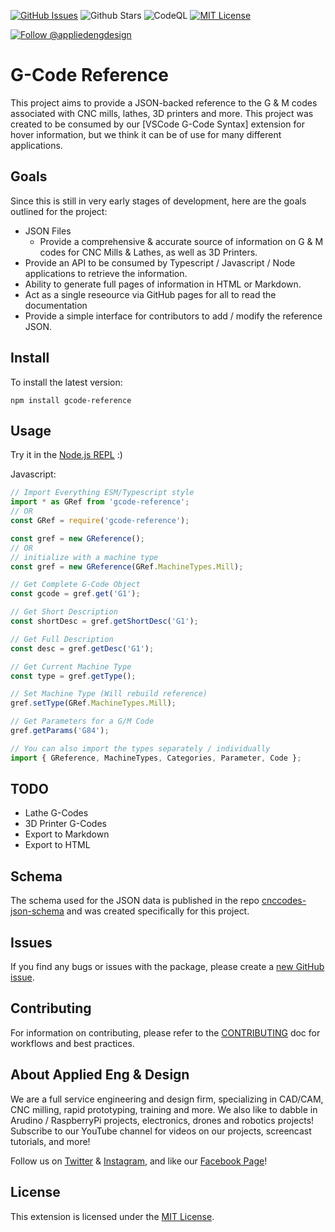 [![GitHub Issues](https://badgen.net/github/open-issues/appliedengdesign/gcode-reference)](https://github.com/appliedengdesign/gcode-reference/issues)
![Github Stars](https://badgen.net/github/stars/appliedengdesign/gcode-reference)
![CodeQL](https://github.com/appliedengdesign/gcode-reference/actions/workflows/codeql-analysis.yml/badge.svg)
[![MIT License](https://badgen.net/badge/license/MIT)](https://opensource.org/licenses/MIT)

[![Follow @appliedengdesign](https://badgen.net/twitter/follow/appliedengdes)](https://twitter.com/appliedengdes)

# G-Code Reference

This project aims to provide a JSON-backed reference to the G & M codes associated with CNC mills, lathes, 3D printers and more. This project was created to be consumed by our [VSCode G-Code Syntax] extension for hover information, but we think it can be of use for many different applications.

## Goals

Since this is still in very early stages of development, here are the goals outlined for the project:

- JSON Files
  - Provide a comprehensive & accurate source of information on G & M codes for CNC Mills & Lathes, as well as 3D Printers.
- Provide an API to be consumed by Typescript / Javascript / Node applications to retrieve the information.
- Ability to generate full pages of information in HTML or Markdown.
- Act as a single reseource via GitHub pages for all to read the documentation
- Provide a simple interface for contributors to add / modify the reference JSON.

## Install

To install the latest version:

`npm install gcode-reference`

## Usage

Try it in the [Node.js REPL](https://runkit.com/npm/gcode-reference) :)

Javascript:

```javascript
// Import Everything ESM/Typescript style
import * as GRef from 'gcode-reference';
// OR
const GRef = require('gcode-reference');

const gref = new GReference();
// OR
// initialize with a machine type
const gref = new GReference(GRef.MachineTypes.Mill);

// Get Complete G-Code Object
const gcode = gref.get('G1');

// Get Short Description
const shortDesc = gref.getShortDesc('G1');

// Get Full Description
const desc = gref.getDesc('G1');

// Get Current Machine Type
const type = gref.getType();

// Set Machine Type (Will rebuild reference)
gref.setType(GRef.MachineTypes.Mill);

// Get Parameters for a G/M Code
gref.getParams('G84');

// You can also import the types separately / individually
import { GReference, MachineTypes, Categories, Parameter, Code };

```

## TODO

- Lathe G-Codes
- 3D Printer G-Codes
- Export to Markdown
- Export to HTML

## Schema

The schema used for the JSON data is published in the repo [cnccodes-json-schema](https://github.com/appliedengdesign/cnccodes-json-schema) and was created specifically for this project.

## Issues

If you find any bugs or issues with the package, please create a [new GitHub issue](https://github.com/appliedengdesign/gcode-reference/issues).

## Contributing

For information on contributing, please refer to the [CONTRIBUTING](https://github.com/appliedengdesign/gcode-reference/blob/master/CONTRIBUTING.md) doc for workflows and best practices.

## About Applied Eng & Design

We are a full service engineering and design firm, specializing in CAD/CAM, CNC milling, rapid prototyping, training and more.  We also like to dabble in Arudino / RaspberryPi projects, electronics, drones and robotics projects! Subscribe to our YouTube channel for videos on our projects, screencast tutorials, and more!

Follow us on [Twitter](https://twitter.com/appliedengdes) & [Instagram](https://instagram.com/appliedengdes), and like our [Facebook Page](https://facebook.com/appliedengdesign)!

## License

This extension is licensed under the [MIT License](https://opensource.org/licenses/MIT).
